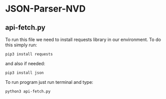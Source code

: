 # JSON-Parser-NVD

## api-fetch.py

To run this file we need to install requests library in our environment.
To do this simply run:
```
pip3 install requests
```
and also if needed:
```
pip3 install json
```
To run program just run terminal and type:
```
python3 api-fetch.py
```
